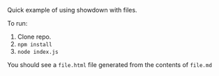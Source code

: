 Quick example of using showdown with files.

To run:
1. Clone repo.
1. `npm install`
1. `node index.js`

You should see a `file.html` file generated from the contents of `file.md`